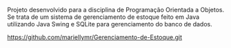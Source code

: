 Projeto desenvolvido para a disciplina de Programação Orientada a Objetos.
Se trata de um sistema de gerenciamento de estoque feito em Java utilizando Java Swing e SQLite para gerenciamento do banco de dados.

https://github.com/mariellymr/Gerenciamento-de-Estoque.git
